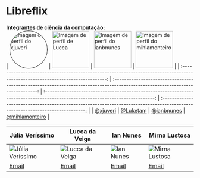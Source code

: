 # Libreflix

**Integrantes de ciência da computação:**<br/>
| <img src="https://github.com/xjuveri.png" alt="Imagem de perfil do xjuveri" style="border-radius: 50%; border: 1px solid #000; width: 100px; height: 100px;"> | <img src="https://github.com/Luketam.png" alt="Imagem de perfil de Lucca" width="100" height="100"> | <img src="https://github.com/ianbnunes.png" alt="Imagem de perfil do ianbnunes" width="100" height="100"> | <img src="https://github.com/mihlamonteiro.png" alt="Imagem de perfil do mihlamonteiro" width="100" height="100"> |
| :----------------------------------------------------------------------------------------------------------------------------: | :----------------------------------------------------------------------------------------------------------------------------: | :----------------------------------------------------------------------------------------------------------------------------: | :----------------------------------------------------------------------------------------------------------------------------: |
| [@xjuveri](https://github.com/xjuveri) | [@Luketam](https://github.com/Luketam) | [@ianbnunes](https://github.com/ianbnunes) | [@mihlamonteiro](https://github.com/mihlamonteiro) |


| Júlia Veríssimo | Lucca da Veiga | Ian Nunes | Mirna Lustosa |
| --------------- | -------------- | --------- | ------------- |
| ![Júlia Veríssimo](https://github.com/xjuveri.png) | ![Lucca da Veiga](https://github.com/Luketam.png) | ![Ian Nunes](https://github.com/ianbnunes.png) | ![Mirna Lustosa](https://github.com/mihlamonteiro.png) |
| [Email](mailto:jov@cesar.school) | [Email](mailto:lvg2@cesar.school) | [Email](mailto:email_de_ian@dominio.com) | [Email](mailto:mlam@cesar.school) |

